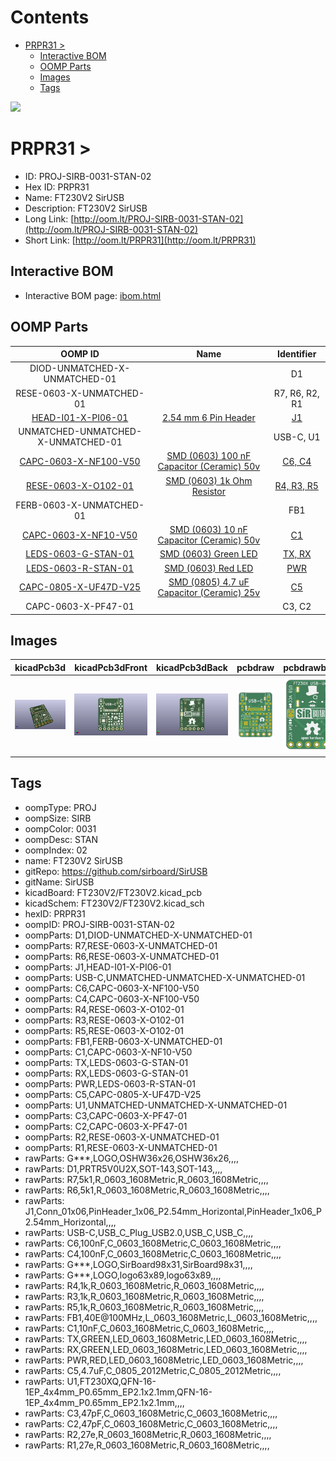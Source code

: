 



Contents
========

* [PRPR31 > ](#prpr31--)
	* [Interactive BOM](#interactive-bom)
	* [OOMP Parts](#oomp-parts)
	* [Images](#images)
	* [Tags](#tags)
  
![][im]
# PRPR31 > 

- ID: PROJ-SIRB-0031-STAN-02
- Hex ID: PRPR31
- Name: FT230V2 SirUSB
- Description: FT230V2 SirUSB
- Long Link: [http://oom.lt/PROJ-SIRB-0031-STAN-02](http://oom.lt/PROJ-SIRB-0031-STAN-02)
- Short Link: [http://oom.lt/PRPR31](http://oom.lt/PRPR31)

## Interactive BOM

- Interactive BOM page: [ibom.html](https://htmlpreview.github.io/?https://github.com/oomlout/oomlout_OOMP_projects/blob/main/PROJ-SIRB-0031-STAN-02/kicad/bom/ibom.html)

## OOMP Parts
  

|OOMP ID|Name|Identifier|
| :---: | :---: | :---: |
|DIOD-UNMATCHED-X-UNMATCHED-01||D1|
|RESE-0603-X-UNMATCHED-01||R7, R6, R2, R1|
|[HEAD-I01-X-PI06-01](https://github.com/oomlout/oomlout_OOMP_parts/tree/main/HEAD-I01-X-PI06-01/)|[2.54 mm 6 Pin Header](https://github.com/oomlout/oomlout_OOMP_parts/tree/main/HEAD-I01-X-PI06-01/)|[J1](https://github.com/oomlout/oomlout_OOMP_parts/tree/main/HEAD-I01-X-PI06-01/)|
|UNMATCHED-UNMATCHED-X-UNMATCHED-01||USB-C, U1|
|[CAPC-0603-X-NF100-V50](https://github.com/oomlout/oomlout_OOMP_parts/tree/main/CAPC-0603-X-NF100-V50/)|[SMD (0603) 100 nF Capacitor (Ceramic) 50v](https://github.com/oomlout/oomlout_OOMP_parts/tree/main/CAPC-0603-X-NF100-V50/)|[C6, C4](https://github.com/oomlout/oomlout_OOMP_parts/tree/main/CAPC-0603-X-NF100-V50/)|
|[RESE-0603-X-O102-01](https://github.com/oomlout/oomlout_OOMP_parts/tree/main/RESE-0603-X-O102-01/)|[SMD (0603) 1k Ohm Resistor](https://github.com/oomlout/oomlout_OOMP_parts/tree/main/RESE-0603-X-O102-01/)|[R4, R3, R5](https://github.com/oomlout/oomlout_OOMP_parts/tree/main/RESE-0603-X-O102-01/)|
|FERB-0603-X-UNMATCHED-01||FB1|
|[CAPC-0603-X-NF10-V50](https://github.com/oomlout/oomlout_OOMP_parts/tree/main/CAPC-0603-X-NF10-V50/)|[SMD (0603) 10 nF Capacitor (Ceramic) 50v](https://github.com/oomlout/oomlout_OOMP_parts/tree/main/CAPC-0603-X-NF10-V50/)|[C1](https://github.com/oomlout/oomlout_OOMP_parts/tree/main/CAPC-0603-X-NF10-V50/)|
|[LEDS-0603-G-STAN-01](https://github.com/oomlout/oomlout_OOMP_parts/tree/main/LEDS-0603-G-STAN-01/)|[SMD (0603) Green LED](https://github.com/oomlout/oomlout_OOMP_parts/tree/main/LEDS-0603-G-STAN-01/)|[TX, RX](https://github.com/oomlout/oomlout_OOMP_parts/tree/main/LEDS-0603-G-STAN-01/)|
|[LEDS-0603-R-STAN-01](https://github.com/oomlout/oomlout_OOMP_parts/tree/main/LEDS-0603-R-STAN-01/)|[SMD (0603) Red LED](https://github.com/oomlout/oomlout_OOMP_parts/tree/main/LEDS-0603-R-STAN-01/)|[PWR](https://github.com/oomlout/oomlout_OOMP_parts/tree/main/LEDS-0603-R-STAN-01/)|
|[CAPC-0805-X-UF47D-V25](https://github.com/oomlout/oomlout_OOMP_parts/tree/main/CAPC-0805-X-UF47D-V25/)|[SMD (0805) 4.7 uF Capacitor (Ceramic) 25v](https://github.com/oomlout/oomlout_OOMP_parts/tree/main/CAPC-0805-X-UF47D-V25/)|[C5](https://github.com/oomlout/oomlout_OOMP_parts/tree/main/CAPC-0805-X-UF47D-V25/)|
|CAPC-0603-X-PF47-01||C3, C2|

## Images
  
  

|kicadPcb3d|kicadPcb3dFront|kicadPcb3dBack|pcbdraw|pcbdrawback|
| :---: | :---: | :---: | :---: | :---: |
|[![kicadPcb3d](kicadPcb3d_140.png)](kicadPcb3d.png)|[![kicadPcb3dFront](kicadPcb3dFront_140.png)](kicadPcb3dFront.png)|[![kicadPcb3dBack](kicadPcb3dBack_140.png)](kicadPcb3dBack.png)|[![pcbdraw](pcbdraw_140.png)](pcbdraw.png)|[![pcbdrawback](pcbdrawBack_140.png)](pcbdrawBack.png)|

## Tags

- oompType: PROJ
- oompSize: SIRB
- oompColor: 0031
- oompDesc: STAN
- oompIndex: 02
- name: FT230V2 SirUSB
- gitRepo: https://github.com/sirboard/SirUSB
- gitName: SirUSB
- kicadBoard: FT230V2/FT230V2.kicad_pcb
- kicadSchem: FT230V2/FT230V2.kicad_sch
- hexID: PRPR31
- oompID: PROJ-SIRB-0031-STAN-02
- oompParts: D1,DIOD-UNMATCHED-X-UNMATCHED-01
- oompParts: R7,RESE-0603-X-UNMATCHED-01
- oompParts: R6,RESE-0603-X-UNMATCHED-01
- oompParts: J1,HEAD-I01-X-PI06-01
- oompParts: USB-C,UNMATCHED-UNMATCHED-X-UNMATCHED-01
- oompParts: C6,CAPC-0603-X-NF100-V50
- oompParts: C4,CAPC-0603-X-NF100-V50
- oompParts: R4,RESE-0603-X-O102-01
- oompParts: R3,RESE-0603-X-O102-01
- oompParts: R5,RESE-0603-X-O102-01
- oompParts: FB1,FERB-0603-X-UNMATCHED-01
- oompParts: C1,CAPC-0603-X-NF10-V50
- oompParts: TX,LEDS-0603-G-STAN-01
- oompParts: RX,LEDS-0603-G-STAN-01
- oompParts: PWR,LEDS-0603-R-STAN-01
- oompParts: C5,CAPC-0805-X-UF47D-V25
- oompParts: U1,UNMATCHED-UNMATCHED-X-UNMATCHED-01
- oompParts: C3,CAPC-0603-X-PF47-01
- oompParts: C2,CAPC-0603-X-PF47-01
- oompParts: R2,RESE-0603-X-UNMATCHED-01
- oompParts: R1,RESE-0603-X-UNMATCHED-01
- rawParts: G***,LOGO,OSHW36x26,OSHW36x26,,,,
- rawParts: D1,PRTR5V0U2X,SOT-143,SOT-143,,,,
- rawParts: R7,5k1,R_0603_1608Metric,R_0603_1608Metric,,,,
- rawParts: R6,5k1,R_0603_1608Metric,R_0603_1608Metric,,,,
- rawParts: J1,Conn_01x06,PinHeader_1x06_P2.54mm_Horizontal,PinHeader_1x06_P2.54mm_Horizontal,,,,
- rawParts: USB-C,USB_C_Plug_USB2.0,USB_C,USB_C,,,,
- rawParts: C6,100nF,C_0603_1608Metric,C_0603_1608Metric,,,,
- rawParts: C4,100nF,C_0603_1608Metric,C_0603_1608Metric,,,,
- rawParts: G***,LOGO,SirBoard98x31,SirBoard98x31,,,,
- rawParts: G***,LOGO,logo63x89,logo63x89,,,,
- rawParts: R4,1k,R_0603_1608Metric,R_0603_1608Metric,,,,
- rawParts: R3,1k,R_0603_1608Metric,R_0603_1608Metric,,,,
- rawParts: R5,1k,R_0603_1608Metric,R_0603_1608Metric,,,,
- rawParts: FB1,40E@100MHz,L_0603_1608Metric,L_0603_1608Metric,,,,
- rawParts: C1,10nF,C_0603_1608Metric,C_0603_1608Metric,,,,
- rawParts: TX,GREEN,LED_0603_1608Metric,LED_0603_1608Metric,,,,
- rawParts: RX,GREEN,LED_0603_1608Metric,LED_0603_1608Metric,,,,
- rawParts: PWR,RED,LED_0603_1608Metric,LED_0603_1608Metric,,,,
- rawParts: C5,4.7uF,C_0805_2012Metric,C_0805_2012Metric,,,,
- rawParts: U1,FT230XQ,QFN-16-1EP_4x4mm_P0.65mm_EP2.1x2.1mm,QFN-16-1EP_4x4mm_P0.65mm_EP2.1x2.1mm,,,,
- rawParts: C3,47pF,C_0603_1608Metric,C_0603_1608Metric,,,,
- rawParts: C2,47pF,C_0603_1608Metric,C_0603_1608Metric,,,,
- rawParts: R2,27e,R_0603_1608Metric,R_0603_1608Metric,,,,
- rawParts: R1,27e,R_0603_1608Metric,R_0603_1608Metric,,,,



[im]: kicadPcb3d_450.png
